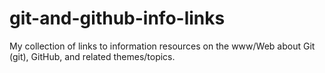 # git-and-github-info-links
My collection of links to information resources on the www/Web about Git (git), GitHub, and related themes/topics.
